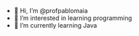 - 👋 Hi, I’m @profpablomaia
- 👀 I’m interested in learning programming
- 🌱 I’m currently learning Java

<!---
profpablomaia/profpablomaia is a ✨ special ✨ repository because its `README.md` (this file) appears on your GitHub profile.
You can click the Preview link to take a look at your changes.
--->
